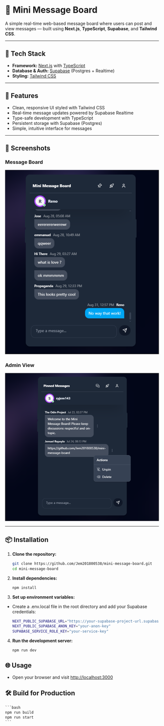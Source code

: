 # 📝 Mini Message Board

A simple real-time web-based message board where users can post and view messages — built using **Next.js**, **TypeScript**, **Supabase**, and **Tailwind CSS**.

---

## 🔧 Tech Stack

- **Framework:** [Next.js](https://nextjs.org/) with [TypeScript](https://www.typescriptlang.org/)
- **Database & Auth:** [Supabase](https://supabase.com/) (Postgres + Realtime)
- **Styling:** [Tailwind CSS](https://tailwindcss.com/)

---

## 🚀 Features

- Clean, responsive UI styled with Tailwind CSS
- Real-time message updates powered by Supabase Realtime
- Type-safe development with TypeScript
- Persistent storage with Supabase (Postgres)
- Simple, intuitive interface for messages

---

## 📸 Screenshots

### Message Board

![Home Page](./public/messages.png)

### Admin View

![Message Board](./public/admin.png)

---

## 📦 Installation

1. **Clone the repository:**
   ```bash
   git clone https://github.com/Jem201800538/mini-message-board.git
   cd mini-message-board
   ```
2. **Install dependencies:**
   ```bash
   npm install
   ```
3. **Set up environment variables:**

- Create a .env.local file in the root directory and add your Supabase credentials:

  ```bash
  NEXT_PUBLIC_SUPABASE_URL="https://your-supabase-project-url.supabase.co"
  NEXT_PUBLIC_SUPABASE_ANON_KEY="your-anon-key"
  SUPABASE_SERVICE_ROLE_KEY="your-service-key"
  ```

4. **Run the development server:**

   ```bash
   npm run dev
   ```

## 🌐 Usage

- Open your browser and visit [http://localhost:3000](http://localhost:3000)

## 🛠️ Build for Production

    ```bash
    npm run build
    npm run start
    ```
